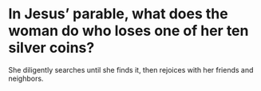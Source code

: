 # In Jesus’ parable, what does the woman do who loses one of her ten silver coins?

She diligently searches until she finds it, then rejoices with her friends and neighbors.
